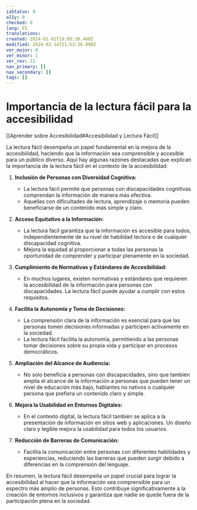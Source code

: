 ```yaml
---
iaStatus: 0
a11y: 0
checked: 0
lang: ES
translations: 
created: 2024-01-01T19:03:30.460Z
modified: 2024-03-14T21:53:36.090Z
ver_major: 0
ver_minor: 1
ver_rev: 22
nav_primary: []
nav_secondary: []
tags: []
---
```

# Importancia de la lectura fácil para la accesibilidad

[[Aprender sobre Accesibilidad#Accesibilidad y Lectura Fácil]]

La lectura fácil desempeña un papel fundamental en la mejora de la accesibilidad, haciendo que la información sea comprensible y accesible para un público diverso. Aquí hay algunas razones destacadas que explican la importancia de la lectura fácil en el contexto de la accesibilidad:

1. **Inclusión de Personas con Diversidad Cognitiva:**
   - La lectura fácil permite que personas con discapacidades cognitivas comprendan la información de manera más efectiva.
   - Aquellas con dificultades de lectura, aprendizaje o memoria pueden beneficiarse de un contenido más simple y claro.

2. **Acceso Equitativo a la Información:**
   - La lectura fácil garantiza que la información es accesible para todos, independientemente de su nivel de habilidad lectora o de cualquier discapacidad cognitiva.
   - Mejora la equidad al proporcionar a todas las personas la oportunidad de comprender y participar plenamente en la sociedad.

3. **Cumplimiento de Normativas y Estándares de Accesibilidad:**
   - En muchos lugares, existen normativas y estándares que requieren la accesibilidad de la información para personas con discapacidades. La lectura fácil puede ayudar a cumplir con estos requisitos.

4. **Facilita la Autonomía y Toma de Decisiones:**
   - La comprensión clara de la información es esencial para que las personas tomen decisiones informadas y participen activamente en la sociedad.
   - La lectura fácil facilita la autonomía, permitiendo a las personas tomar decisiones sobre su propia vida y participar en procesos democráticos.

5. **Ampliación del Alcance de Audiencia:**
   - No solo beneficia a personas con discapacidades, sino que también amplía el alcance de la información a personas que pueden tener un nivel de educación más bajo, hablantes no nativos o cualquier persona que prefiera un contenido claro y simple.

6. **Mejora la Usabilidad en Entornos Digitales:**
   - En el contexto digital, la lectura fácil también se aplica a la presentación de información en sitios web y aplicaciones. Un diseño claro y legible mejora la usabilidad para todos los usuarios.

7. **Reducción de Barreras de Comunicación:**
   - Facilita la comunicación entre personas con diferentes habilidades y experiencias, reduciendo las barreras que pueden surgir debido a diferencias en la comprensión del lenguaje.

En resumen, la lectura fácil desempeña un papel crucial para lograr la accesibilidad al hacer que la información sea comprensible para un espectro más amplio de personas. Esto contribuye significativamente a la creación de entornos inclusivos y garantiza que nadie se quede fuera de la participación plena en la sociedad.